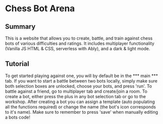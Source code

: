 # Chess Bot Arena #

## Summary ##
This is a website that allows you to create, battle, and train against chess bots of various difficulties and ratings. It includes multiplayer functionality (Vanilla JS HTML & CSS, serverless with Ably), and a dark & light mode.


## Tutorial ##
To get started playing against one, you will by default be in the *** main *** tab. If you want to start a battle between two bots locally, simply make sure both selection boxes are unlocked, choose your bots, and press 'run'. To battle against a friend, go to multiplayer tab and create/join a room. To create a bot, either press the plus in any bot selection tab or go to the workshop. After creating a bot you can assign a template (auto populating all the functions required) or change the name (the bot's icon corresponds to it's name). Make sure to remember to press 'save' when manually editing a bots code!

